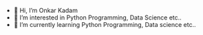 - 👋 Hi, I’m Onkar Kadam
- 👀 I’m interested in Python Programming, Data Science etc..
- 🌱 I’m currently learning Python Programming, Data science etc..
